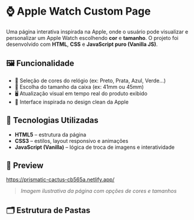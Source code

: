 # ⌚ Apple Watch Custom Page

Uma página interativa inspirada na Apple, onde o usuário pode visualizar e personalizar um Apple Watch escolhendo **cor** e **tamanho**. O projeto foi desenvolvido com **HTML**, **CSS** e **JavaScript puro (Vanilla JS)**.

## 🖼️ Funcionalidade

- 🎨 Seleção de cores do relógio (ex: Preto, Prata, Azul, Verde...)
- 📏 Escolha do tamanho da caixa (ex: 41mm ou 45mm)
- 🖥️ Atualização visual em tempo real do produto exibido
- 💎 Interface inspirada no design clean da Apple

## 🚀 Tecnologias Utilizadas

- **HTML5** – estrutura da página
- **CSS3** – estilos, layout responsivo e animações
- **JavaScript (Vanilla)** – lógica de troca de imagens e interatividade

## 📸 Preview

https://prismatic-cactus-cb565a.netlify.app/

> *Imagem ilustrativa da página com opções de cores e tamanhos*

## 🗂️ Estrutura de Pastas

